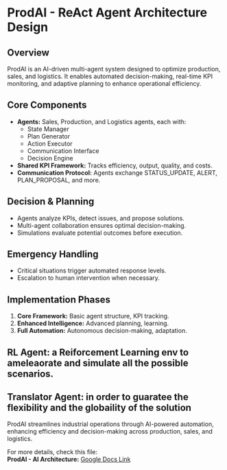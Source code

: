 # ProdAI - ReAct Agent Architecture Design

## Overview
ProdAI is an AI-driven multi-agent system designed to optimize production, sales, and logistics. It enables automated decision-making, real-time KPI monitoring, and adaptive planning to enhance operational efficiency.

## Core Components
- **Agents:** Sales, Production, and Logistics agents, each with:
  - State Manager
  - Plan Generator
  - Action Executor
  - Communication Interface
  - Decision Engine
- **Shared KPI Framework:** Tracks efficiency, output, quality, and costs.
- **Communication Protocol:** Agents exchange STATUS_UPDATE, ALERT, PLAN_PROPOSAL, and more.

## Decision & Planning
- Agents analyze KPIs, detect issues, and propose solutions.
- Multi-agent collaboration ensures optimal decision-making.
- Simulations evaluate potential outcomes before execution.

## Emergency Handling
- Critical situations trigger automated response levels.
- Escalation to human intervention when necessary.

## Implementation Phases
1. **Core Framework:** Basic agent structure, KPI tracking.
2. **Enhanced Intelligence:** Advanced planning, learning.
3. **Full Automation:** Autonomous decision-making, adaptation.

## RL Agent: a Reiforcement Learning env to ameleaorate and simulate all the possible scenarios.

## Translator Agent: in order to guaratee the flexibility and the globaility of the solution

ProdAI streamlines industrial operations through AI-powered automation, enhancing efficiency and decision-making across production, sales, and logistics.

For more details, check this file:  
**ProdAI - AI Architecture:** [Google Docs Link](https://docs.google.com/document/d/1XQA9S8ZqPGpfjGwAUFxLSXq7ddfencXv7aqrHqLSucw/edit?tab=t.0)
